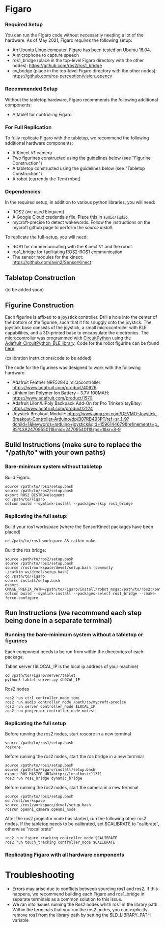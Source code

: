 # Figaro

### Required Setup

You can run the Figaro code without necessarily needing a lot of the hardware. As of May 2021, Figaro *requires* the following setup:

- An Ubuntu Linux computer. Figaro has been tested on Ubuntu 18.04.
- A microphone to capture speech
- ros1_bridge (place in the top-level Figaro directory with the other nodes): https://github.com/ros2/ros1_bridge
- cv_bridge (place in the top-level Figaro directory with the other nodes): https://github.com/ros-perception/vision_opencv

### Recommended Setup

Without the tabletop hardware, Figaro recommends the following additional components:

- A tablet for controlling Figaro

### For Full Replication

To fully replicate Figaro with the tabletop, we recommend the following additional hardware components:

- A Kinect V1 camera
- Two figurines constructed using the guidelines below (see "Figurine Construction")
- A tabletop constructed using the guidelines below (see "Tabletop Construction")
- A robot (currently the Temi robot)

### Dependencies

In the required setup, in addition to various python libraries, you will need:

- ROS2 (we used Eloquent)
- A Google Cloud credentials file. Place this in ```audio/audio```.
- mycroft-precise to detect wakewords. Follow the instructions on the mycroft github page to perform the *source install*. 

To replicate the full-setup, you will need:

- ROS1 for commmunicating with the Kinect V1 and the robot
- ros1_bridge for facilitating ROS2-ROS1 communication
- The sensor modules for the kinect: https://github.com/avin2/SensorKinect

## Tabletop Construction
(to be added soon)

## Figurine Construction
Each figurine is affixed to a joystick controller. Drill a hole into the center of the bottom of the figurine, such that it fits snuggly onto the joystick. The joystick base consists of the joystick, a small microcontroller with BLE capabilities, and a 3D-printed base to encapsulate the electronics. The microcontroller was programmed with [CircuitPython](https://circuitpython.org) using the [Adafruit_CircuitPython_BLE library](https://github.com/adafruit/Adafruit_CircuitPython_BLE). Code for the robot figurine can be found [here](https://github.com/Wisc-HCI/Figaro/blob/master/figure_gestures/microcontroller/microcontroller_code1.py).

(calibration instructions/code to be added)

The code for the figurines was designed to work with the following hardware:

- Adafruit Feather NRF52840 microcontroller: https://www.adafruit.com/product/40626
- Lithium Ion Polymer Ion Battery - 3.7V 100MAH: https://www.adafruit.com/product/1570
- Adafruit LiIon/LiPoly Backpack Add-On for Pro Trinket/ItsyBitsy: https://www.adafruit.com/product/2124
- Joystick Breakout Module: https://www.amazon.com/DEVMO-Joystick-Breakout-Controller-Arduino/dp/B07RB493PT/ref=sr_1_9?dchild=1&keywords=arduino+joystick&qid=1596144679&refinements=p_85%3A2470955011&rnid=2470954011&rps=1&sr=8-9


## Build Instructions (make sure to replace the "/path/to" with your own paths)

### Bare-minimum system without tabletop 

Build Figaro:
```
source /path/to/ros1/setup.bash
source /path/to/ros2/setup.bash
export ROS2_DISTRO=eloquent
cd /path/to/Figaro
colcon build --symlink-install --packages-skip ros1_bridge
```
### Replicating the full setup:

Build your ros1 workspace (where the SensorKinect packages have been placed)
```
cd /path/to/ros1_workspace && catkin_make
```

Build the ros bridge:
```
source /path/to/ros2/setup.bash
source /path/to/ros1/setup.bash
source /ros1/workspace/devel/setup.bash (commonly ~/catkin_ws/devel/setup.bash)
cd /path/to/Figaro
source install/setup.bash
export CMAKE_PREFIX_PATH=/path/to/Figaro/install/robot_msgs:/path/to/ros2:/path/to/ros1:/path/to/ros1_workspace/devel
colcon build --symlink-install --packages-select ros1_bridge --cmake-force-configure
```

## Run Instructions (we recommend each step being done in a separate terminal)

### Running the bare-minimum system without a tabletop or figurines

Each component needs to be run from within the directories of each package. 

Tablet server ($LOCAL_IP is the local ip address of your machine)
```
cd /path/to/Figaro/server/tablet
python3 tablet_server.py $LOCAL_IP
```

Ros2 nodes
```
ros2 run ctrl controller_node temi
ros2 run audio controller_node /path/to/mycroft-precise
ros2 run server controller_node $LOCAL_IP
ros2 run projector controller_node notest
```
### Replicating the full setup

Before running the ros2 nodes, start roscore in a new terminal
```
source /path/to/ros1/setup.bash
roscore
```

Before running the ros2 nodes, start the ros bridge in a new terminal
```
source /path/to/ros1/setup.bash
source /path/to/Figaro/install/setup.bash
export ROS_MASTER_URI=http://localhost:11311
ros2 run ros1_bridge dynamic_bridge
```

Before running the ros2 nodes, start the camera in a new terminal
```
source /path/to/ros1/setup.bash
cd /ros1/workspace
source /ros1/workspace/devel/setup.bash
rosrun openni_camera openni_node
```
After the ros2 projector node has started, run the following other ros2 nodes. If the tabletop needs to be calibrated, set $CALIBRATE to "calibrate", otherwise "nocalibrate"
```
ros2 run figure_tracking controller_node $CALIBRATE
ros2 run touch_tracking controller_node $CALIBRATE
```

### Replicating Figaro with all hardware components

# Troubleshooting

- Errors may arise due to conflicts between sourcing ros1 and ros2. If this happens, we recommend building each Figaro and ros1_bridge in separate terminals as a common solution to this issue.
- We ran into issues running the Ros2 nodes whith ros1 in the library path. Within the terminals that you run the ros2 nodes, you can explicitly remove ros1 from the library path by setting the $LD_LIBRARY_PATH variable
